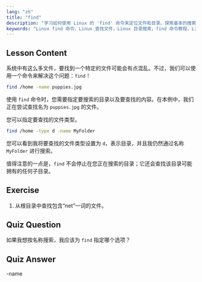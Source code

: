 ```yaml
---
lang: "zh"
title: "find"
description: "学习如何使用 Linux 的 'find' 命令来定位文件和目录。探索基本的搜索选项并提高您的 Linux 文件管理技能。"
keywords: "Linux find 命令，Linux 查找文件，Linux 目录搜索，find 命令教程，Linux 文件管理，Linux 初学者，Linux 指南"
---
```


## Lesson Content

系统中有这么多文件，要找到一个特定的文件可能会有点混乱。不过，我们可以使用一个命令来解决这个问题：`find`！

```bash
find /home -name puppies.jpg
```

使用 `find` 命令时，您需要指定要搜索的目录以及要查找的内容。在本例中，我们正在尝试查找名为 `puppies.jpg` 的文件。

您可以指定要查找的文件类型。

```bash
find /home -type d -name MyFolder
```

您可以看到我将要查找的文件类型设置为 `d`，表示目录，并且我仍然通过名称 `MyFolder` 进行搜索。

值得注意的一点是，`find` 不会停止在您正在搜索的目录；它还会查找该目录可能拥有的任何子目录。

## Exercise

1. 从根目录中查找包含“net”一词的文件。

## Quiz Question

如果我想按名称搜索，我应该为 `find` 指定哪个选项？

## Quiz Answer

-name
